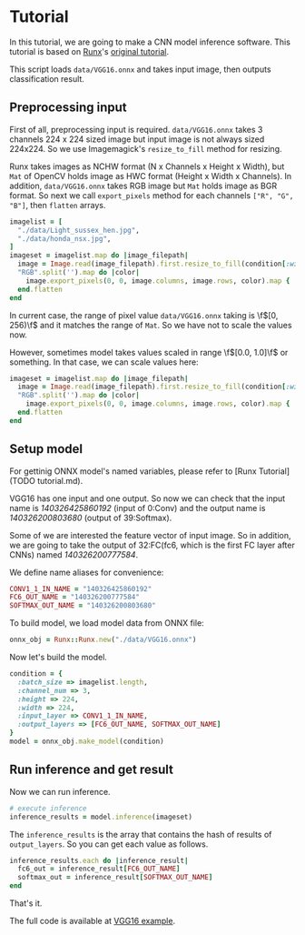 # Tutorial

In this tutorial, we are going to make a CNN model inference software.
This tutorial is based on [Runx](https://github.com/pfnet-research/runxpfnet-research)'s [original tutorial](TODO).

This script loads `data/VGG16.onnx` and takes input image, then outputs classification result.

## Preprocessing input

First of all, preprocessing input is required. `data/VGG16.onnx` takes 3 channels 224 x 224 sized image but input image is not always sized 224x224. So we use Imagemagick's `resize_to_fill` method for resizing.

Runx takes images as NCHW format (N x Channels x Height x Width), but `Mat` of OpenCV holds image as HWC format (Height x Width x Channels). In addition, `data/VGG16.onnx` takes RGB image but `Mat` holds image as BGR format. So next we call `export_pixels` method for each channels `["R", "G", "B"]`, then `flatten` arrays.

```ruby
imagelist = [
  "./data/Light_sussex_hen.jpg",
  "./data/honda_nsx.jpg",
]
imageset = imagelist.map do |image_filepath|
  image = Image.read(image_filepath).first.resize_to_fill(condition[:width], condition[:height])
  "RGB".split('').map do |color|
    image.export_pixels(0, 0, image.columns, image.rows, color).map { |pix| pix }.to_a
  end.flatten
end
```

In current case, the range of pixel value `data/VGG16.onnx` taking is \f$[0, 256)\f$ and it matches the range of `Mat`. So we have not to scale the values now.

However, sometimes model takes values scaled in range \f$[0.0, 1.0]\f$ or something. In that case, we can scale values here:

```ruby
imageset = imagelist.map do |image_filepath|
  image = Image.read(image_filepath).first.resize_to_fill(condition[:width], condition[:height])
  "RGB".split('').map do |color|
    image.export_pixels(0, 0, image.columns, image.rows, color).map { |pix| pix/257 }.to_a
  end.flatten
end
```

## Setup model

For gettinig ONNX model's named variables, please refer to [Runx Tutorial](TODO tutorial.md).

VGG16 has one input and one output. So now we can check that the input name is *140326425860192* (input of 0:Conv) and the output name is *140326200803680* (output of 39:Softmax).

Some of we are interested the feature vector of input image. So in addition, we are going to take the output of 32:FC(fc6, which is the first FC layer after CNNs) named *140326200777584*.

We define name aliases for convenience:

```ruby
CONV1_1_IN_NAME = "140326425860192"
FC6_OUT_NAME = "140326200777584"
SOFTMAX_OUT_NAME = "140326200803680"
```

To build model, we load model data from ONNX file:

```ruby
onnx_obj = Runx::Runx.new("./data/VGG16.onnx")
```

Now let's build the model.

```ruby
condition = {
  :batch_size => imagelist.length,
  :channel_num => 3,
  :height => 224,
  :width => 224,
  :input_layer => CONV1_1_IN_NAME,
  :output_layers => [FC6_OUT_NAME, SOFTMAX_OUT_NAME]
}
model = onnx_obj.make_model(condition)
```

## Run inference and get result

Now we can run inference.

```ruby
# execute inference
inference_results = model.inference(imageset)
```

The `inference_results` is the array that contains the hash of results of `output_layers`. So you can get each value as follows.

```ruby
inference_results.each do |inference_result|
  fc6_out = inference_result[FC6_OUT_NAME]
  softmax_out = inference_result[SOFTMAX_OUT_NAME]
end
```

That's it.

The full code is available at [VGG16 example](TODO/example/example_vgg16.rb).
